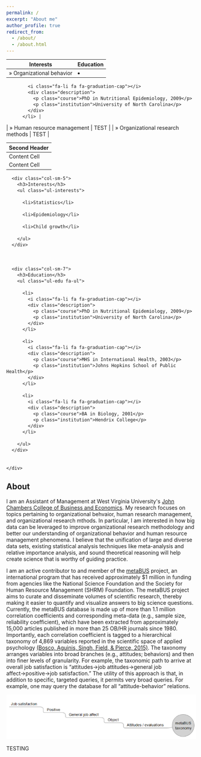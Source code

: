 ```yaml
---
permalink: /
excerpt: "About me"
author_profile: true
redirect_from: 
  - /about/
  - /about.html
---
```


| Interests | Education |
| ------------- | ------------- |
| &#187; Organizational behavior  | <li>
            <i class="fa-li fa fa-graduation-cap"></i>
            <div class="description">
              <p class="course">PhD in Nutritional Epidemiology, 2009</p>
              <p class="institution">University of North Carolina</p>
            </div>
          </li> |
| &#187; Human resource management  | TEST |
| &#187; Organizational research methods  | TEST |

| Second Header |
| ------------- |
| Content Cell  |
| Content Cell  |

<section>

<div class="row">
      
      <div class="col-sm-5">
        <h3>Interests</h3>
        <ul class="ul-interests">
          
          <li>Statistics</li>
          
          <li>Epidemiology</li>
          
          <li>Child growth</li>
          
        </ul>
      </div>
      

      
      <div class="col-sm-7">
        <h3>Education</h3>
        <ul class="ul-edu fa-ul">
          
          <li>
            <i class="fa-li fa fa-graduation-cap"></i>
            <div class="description">
              <p class="course">PhD in Nutritional Epidemiology, 2009</p>
              <p class="institution">University of North Carolina</p>
            </div>
          </li>
          
          <li>
            <i class="fa-li fa fa-graduation-cap"></i>
            <div class="description">
              <p class="course">MHS in International Health, 2003</p>
              <p class="institution">Johns Hopkins School of Public Health</p>
            </div>
          </li>
          
          <li>
            <i class="fa-li fa fa-graduation-cap"></i>
            <div class="description">
              <p class="course">BA in Biology, 2001</p>
              <p class="institution">Hendrix College</p>
            </div>
          </li>
          
        </ul>
      </div>
      

    </div>

  </section>

## About

I am an Assistant of Management at West Virginia University's <a href="https://business.wvu.edu">John Chambers College of Business and Economics</a>. My research focuses on topics pertaining to organizational behvaior, human research management, and organizational research mthods. In particular, I am interested in how big data can be leveraged to improve organizational research methodology and better our understanding of organizational behavior and human resource management phenomena. I believe that the unification of large and diverse data sets, existing statistical analysis techniques like meta-analysis and relative importance analysis, and sound theoretical reasoning will help create science that is worthy of guiding practice.

I am an active contributor to and member of the <a href="https://metaBUS.org">metaBUS</a> project, an international program that has received approximately $1 million in funding from agencies like the National Science Foundation and the Society for Human Resource Management (SHRM) Foundation. The metaBUS project aims to curate and disseminate volumes of scientific research, thereby making it easier to quantify and visualize answers to big science questions. Currently, the metaBUS database is made up of more than 1.1 million correlation coefficients and corresponding meta-data (e.g., sample size, reliability coefficient), which have been extracted from approximately 15,000 articles published in more than 25 OB/HR journals since 1980. Importantly, each correlation coefficient is tagged to a hierarchical taxonomy of 4,869 variables reported in the scientific space of applied psychology <a href="http://dx.doi.org/10.1037/a0038047">(Bosco, Aguinis, Singh, Field, & Pierce, 2015)</a>. The taxonomy arranges variables into broad branches (e.g., attitudes; behaviors) and then into finer levels of granularity. For example, the taxonomic path to arrive at overall job satisfaction is “attitudes&#8594;job attitudes&#8594;general job affect&#8594;positive&#8594;job satisfaction.” The utility of this approach is that, in addition to specific, targeted queries, it permits very broad queries. For example, one may query the database for all “attitude-behavior” relations. 

<img src= '/images/metabusTaxonomy.PNG'>

TESTING
